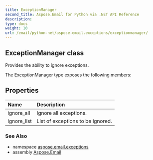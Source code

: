 ```yaml
---
title: ExceptionManager
second_title: Aspose.Email for Python via .NET API Reference
description: 
type: docs
weight: 10
url: /email/python-net/aspose.email.exceptions/exceptionmanager/
---
```


## ExceptionManager class

Provides the ability to ignore exceptions.

The ExceptionManager type exposes the following members:
## Properties
| Name | Description |
| :- | :- |
|ignore_all|Ignore all exceptions.|
|ignore_list|List of exceptions to be ignored.|

### See Also

* namespace [aspose.email.exceptions](/email/python-net/aspose.email.exceptions/)
* assembly [Aspose.Email](/slides/python-net/)

